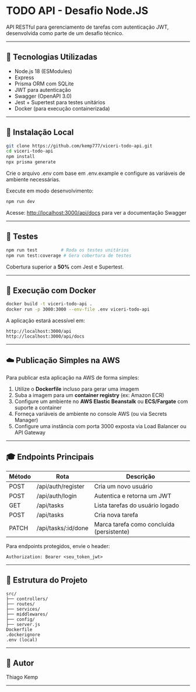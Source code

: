 # TODO API - Desafio Node.JS

API RESTful para gerenciamento de tarefas com autenticação JWT, desenvolvida como parte de um desafio técnico.

---

## 📄 Tecnologias Utilizadas

- Node.js 18 (ESModules)
- Express
- Prisma ORM com SQLite
- JWT para autenticação
- Swagger (OpenAPI 3.0)
- Jest + Supertest para testes unitários
- Docker (para execução containerizada)

---

## 🔄 Instalação Local

```bash
git clone https://github.com/kemp777/viceri-todo-api.git
cd viceri-todo-api
npm install
npx prisma generate
```

Crie o arquivo .env com base em .env.example e configure as variáveis de ambiente necessárias.          

Execute em modo desenvolvimento:

```bash
npm run dev
```

Acesse: [http://localhost:3000/api/docs](http://localhost:3000/api/docs) para ver a documentação Swagger

---

## 🧰 Testes

```bash
npm run test         # Roda os testes unitários
npm run test:coverage # Gera cobertura de testes
```

Cobertura superior a **50%** com Jest e Supertest.

---

## 🚀 Execução com Docker

```bash
docker build -t viceri-todo-api .
docker run -p 3000:3000 --env-file .env viceri-todo-api
```

A aplicação estará acessível em:

```
http://localhost:3000/api
http://localhost:3000/api/docs
```

---

## ☁️ Publicação Simples na AWS

Para publicar esta aplicação na AWS de forma simples:

1. Utilize o **Dockerfile** incluso para gerar uma imagem
2. Suba a imagem para um **container registry** (ex: Amazon ECR)
3. Configure um ambiente no **AWS Elastic Beanstalk** ou **ECS/Fargate** com suporte a container
4. Forneça variáveis de ambiente no console AWS (ou via Secrets Manager)
5. Configure uma instância com porta 3000 exposta via Load Balancer ou API Gateway

---

## 🎓 Endpoints Principais

| Método | Rota                 | Descrição                                 |
| ------ | -------------------- | ----------------------------------------- |
| POST   | /api/auth/register   | Cria um novo usuário                      |
| POST   | /api/auth/login      | Autentica e retorna um JWT                |
| GET    | /api/tasks           | Lista tarefas do usuário logado           |
| POST   | /api/tasks           | Cria nova tarefa                          |
| PATCH  | /api/tasks/\:id/done | Marca tarefa como concluída (persistente) |

Para endpoints protegidos, envie o header:

```http
Authorization: Bearer <seu_token_jwt>
```

---

## 📂 Estrutura do Projeto

```
src/
├── controllers/
├── routes/
├── services/
├── middlewares/
├── config/
├── server.js
Dockerfile
.dockerignore
.env (local)
```

---

## 🙌 Autor

Thiago Kemp

---

